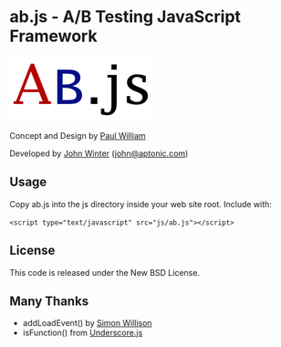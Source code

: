 # ab.js - A/B Testing JavaScript Framework

![Logo](https://github.com/newzealandpaul/ab.js/raw/markdown-test/web/2.png)

Concept and Design by [Paul William](https://github.com/newzealandpaul)

Developed by [John Winter](http://www.aptonic.com) (john@aptonic.com)

## Usage

Copy ab.js into the js directory inside your web site root. Include with:

`<script type="text/javascript" src="js/ab.js"></script>`

## License

This code is released under the New BSD License.

## Many Thanks 

* addLoadEvent() by [Simon Willison](http://simonwillison.net/2004/may/26/addloadevent/)
* isFunction() from [Underscore.js](http://documentcloud.github.com/underscore/)
